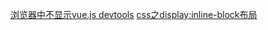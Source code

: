 
[浏览器中不显示vue.js devtools](https://blog.csdn.net/wangjun5159/article/details/112707395)
[css之display:inline-block布局](https://blog.csdn.net/li_970408/article/details/125849529)
